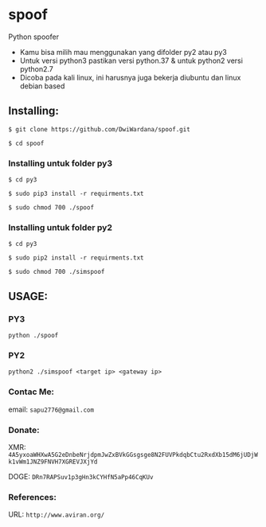 # spoof
Python spoofer
* Kamu bisa milih mau menggunakan yang difolder py2 atau py3
* Untuk versi python3 pastikan versi python.37 & untuk python2 versi python2.7
* Dicoba pada kali linux, ini harusnya juga bekerja diubuntu dan linux debian based

## Installing:
```
$ git clone https://github.com/DwiWardana/spoof.git
```
```
$ cd spoof
```
  ### Installing untuk folder py3
  ```
  $ cd py3
  ```
  ```
  $ sudo pip3 install -r requirments.txt
  ```
  ```
  $ sudo chmod 700 ./spoof
  ```
  ### Installing untuk folder py2
  ```
  $ cd py3
  ```
  ```
  $ sudo pip2 install -r requirments.txt
  ```
  ```
  $ sudo chmod 700 ./simspoof
  ```
## USAGE:
### PY3
  ```
  python ./spoof
  ```
### PY2
   ```
   python2 ./simspoof <target ip> <gateway ip>
   ```

### Contac Me:
email: `sapu2776@gmail.com`

### Donate:
XMR: `4A5yxoaWHXwA5G2eDnbeNrjdpmJwZxBVkGGsgsge8N2FUVPkdqbCtu2RxdXb15dM6jUDjWk1vWm1JNZ9FNVH7XGREVJXjYd`

DOGE: `DRn7RAPSuv1p3gHn3kCYHfN5aPp46CqKUv`

### References:
URL: `http://www.aviran.org/`
